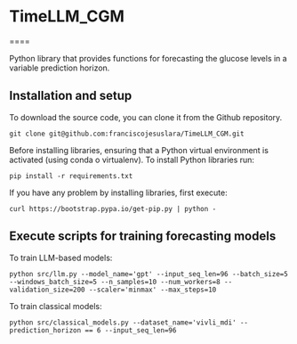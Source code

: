 # TimeLLM_CGM
====

Python library that provides functions for forecasting the glucose levels in a variable prediction horizon.

## Installation and setup

To download the source code, you can clone it from the Github repository.
```console
git clone git@github.com:franciscojesuslara/TimeLLM_CGM.git
```

Before installing libraries, ensuring that a Python virtual environment is activated (using conda o virtualenv). To install Python libraries run: 

```console
pip install -r requirements.txt 
```

If you have any problem by installing libraries, first execute:

```console
curl https://bootstrap.pypa.io/get-pip.py | python -
```

## Execute scripts for training forecasting models

To train LLM-based models:
```console
python src/llm.py --model_name='gpt' --input_seq_len=96 --batch_size=5 --windows_batch_size=5 --n_samples=10 --num_workers=8 --validation_size=200 --scaler='minmax' --max_steps=10
```
To train classical models:
```console
python src/classical_models.py --dataset_name='vivli_mdi' --prediction_horizon == 6 --input_seq_len=96 

